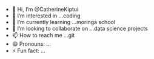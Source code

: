- 👋 Hi, I’m @CatherineKiptui
- 👀 I’m interested in ...coding
- 🌱 I’m currently learning ...moringa school
- 💞️ I’m looking to collaborate on ...data science projects
- 📫 How to reach me ...git
- 😄 Pronouns: ...
- ⚡ Fun fact: ...

<!---
CatherineKiptui/CatherineKiptui is a ✨ special ✨ repository because its `README.md` (this file) appears on your GitHub profile.
You can click the Preview link to take a look at your changes.
--->

